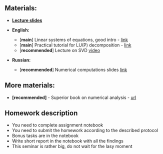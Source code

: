 ## Materials:
* [__Lecture slides__](https://github.com/Aelphy/ISC2018/tree/fall2018/week2/Lecture.pdf)

* __English:__
  * [__main__] Linear systems of equations, good intro - [link](http://www.cs.tau.ac.il/~dcor/Graphics/adv-slides/Solving.pdf)
  * [__main__] Practical tutorial for LU(P) decomposition - [link](https://www.quantstart.com/articles/LU-Decomposition-in-Python-and-NumPy)
  * [__recommended__] Lecture on SVD  [video](https://www.youtube.com/watch?v=F-nfsSq42ow&frags=pl%2Cwn)
* __Russian:__
  * [__recommended__] Numerical computations slides [link](http://compmathgroup.github.io/compmath-slides/) 

## More materials:
* __[recommended]__ - Superior book on numerical analysis - [url](https://www.researchgate.net/publication/265621004_A_Brief_Introduction_to_Numerical_Analysis)


## Homework description
* You need to complete assignment notebook
* You need to submit the homework according to the described protocol
* Bonus tasks are in the notebook
* Write short report in the notebook with all the findings
* This seminar is rather big, do not wait for the lasy moment

